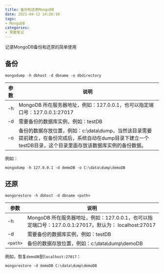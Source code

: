 ```yaml
---
title: 备份和还原MongoDB
date: 2021-04-12 14:26:16
tags:
- MongoDB
categories:
- 零散笔记
---
```


记录MongoDB备份和还原的简单使用

## 备份
```
mongodump -h dbhost -d dbname -o dbdirectory
```

<!--more-->
参数|说明
---|---
-h|MongoDB 所在服务器地址，例如：127.0.0.1，也可以指定端口号：127.0.0.1:27017
-d|需要备份的数据库实例，例如：testDB
-o|备份的数据存放位置，例如：c:\data\dump，当然该目录需要提前建立，在备份完成后，系统自动在dump目录下建立一个testDB目录，这个目录里面存放该数据库实例的备份数据。

例如：
```
mongodump -h 127.0.0.1 -d demoDB -o C:\data\dump\demoDB
```

## 还原
```
mongorestore -h dbhost -d dbname <path>
```
参数|说明
---|---
-h|MongoDB 所在服务器地址，例如：127.0.0.1，也可以指定端口号：127.0.0.1:27017。默认为： localhost:27017
-d|需要备份的数据库实例，例如：testDB
`<path>`|备份的数据存放位置，例如：c:\data\dump\demoDB

例如，恢复`demoDB`到`localhost:27017`：
```
mongorestore -d demoDB C:\data\dump\demoDB
```
